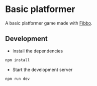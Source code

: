 # Basic platformer

A basic platformer game made with [Fibbo](https://fibbojs.github.io/fibbo).

## Development

- Install the dependencies

```bash
npm install
```

- Start the development server

```bash
npm run dev
```
